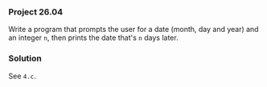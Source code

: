 ### Project 26.04

Write a program that prompts the user for a date (month, day and year) and an
integer `n`, then prints the date that's `n` days later.

### Solution

See `4.c`.
